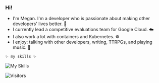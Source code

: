 ### Hi! 

- I'm Megan. I'm a developer who is passionate about making other developers' lives better. 💖
- I currently lead a competitive evaluations team for Google Cloud. ☁️
- I also work a lot with containers and Kubernetes. ☸️
- I enjoy: talking with other developers, writing, TTRPGs, and playing music. 🎸

`✨ my skills ✨`  

![My Skills](https://skillicons.dev/icons?i=py,go,kubernetes,docker,gcp,azure,aws&theme=light)

![Visitors](https://api.visitorbadge.io/api/visitors?path=https%3A%2F%2Fgithub.com%2Faskmeegs&label=%F0%9F%8F%A1%20visitors&labelColor=%232ccce4&countColor=%23dce775&style=flat-square)




